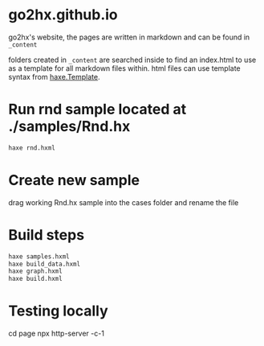 # go2hx.github.io

go2hx's website, the pages are written in markdown and can be found in ``_content`` 

folders created in ``_content`` are searched inside to find an index.html to use as a template for all markdown files within. html files can use template syntax from [haxe.Template](https://api.haxe.org/haxe/Template.html).
 

# Run rnd sample located at ./samples/Rnd.hx
```haxe
haxe rnd.hxml
```

# Create new sample

drag working Rnd.hx sample into the cases folder and rename the file


# Build steps
```haxe
haxe samples.hxml
haxe build_data.hxml
haxe graph.hxml
haxe build.hxml
```

# Testing locally
cd page
npx http-server -c-1
